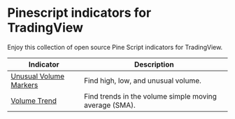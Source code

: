 # Pinescript indicators for TradingView

Enjoy this collection of open source Pine Script indicators for TradingView.

| Indicator                       | Description                           |
|----------------------------------|---------------------------------------|
| [Unusual Volume Markers](unusual_volume/) | Find high, low, and unusual volume.   |
| [Volume Trend](volume_trend/) | Find trends in the volume simple moving average (SMA). |
